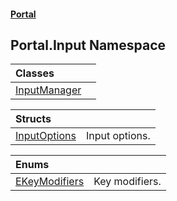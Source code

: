 #### [Portal](index.md 'index')

## Portal.Input Namespace

| Classes | |
| :--- | :--- |
| [InputManager](InputManager.md 'Portal.Input.InputManager') | |

| Structs | |
| :--- | :--- |
| [InputOptions](InputOptions.md 'Portal.Input.InputOptions') | Input options. |

| Enums | |
| :--- | :--- |
| [EKeyModifiers](EKeyModifiers.md 'Portal.Input.EKeyModifiers') | Key modifiers. |
